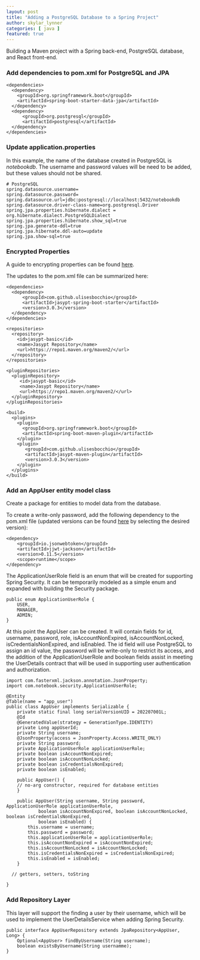 ```yaml
---
layout: post
title: "Adding a PostgreSQL Database to a Spring Project"
author: skylar_lynner
categories: [ java ]
featured: true
---
```


Building a Maven project with a Spring back-end, PostgreSQL
database, and React front-end.

### Add dependencies to pom.xml for PostgreSQL and JPA
```
<dependencies>
  <dependency>
    <groupId>org.springframework.boot</groupId>
    <artifactId>spring-boot-starter-data-jpa</artifactId>
  </dependency>
  <dependency>
      <groupId>org.postgresql</groupId>
      <artifactId>postgresql</artifactId>
  </dependency>
</dependencies>
```

### Update application.properties
In this example, the name of the database created in
PostgreSQL is *notebookdb*. The username and password
values will be need to be added, but these values should
not be shared.

```
# PostgreSQL
spring.datasource.username=
spring.datasource.password=
spring.datasource.url=jdbc:postgresql://localhost:5432/notebookdb
spring.datasource.driver-class-name=org.postgresql.Driver
spring.jpa.properties.hibernate.dialect = org.hibernate.dialect.PostgreSQLDialect
spring.jpa.properties.hibernate.show_sql=true
spring.jpa.generate-ddl=true
spring.jpa.hibernate.ddl-auto=update
spring.jpa.show-sql=true
```

### Encrypted Properties
A guide to encrypting properties can be found [here](https://access.redhat.com/documentation/zh-cn/red_hat_fuse/7.9/html/deploying_into_spring_boot/how-to-use-encrypted-property-placeholders-sping-boot).

The updates to the pom.xml file can be summarized here:
```
<dependencies>
  <dependency>
      <groupId>com.github.ulisesbocchio</groupId>
      <artifactId>jasypt-spring-boot-starter</artifactId>
      <version>3.0.3</version>
  </dependency>
</dependencies>

<repositories>
  <repository>
    <id>jasypt-basic</id>
    <name>Jasypt Repository</name>
    <url>https://repo1.maven.org/maven2/</url>
  </repository>
</repositories>

<pluginRepositories>
  <pluginRepository>
     <id>jasypt-basic</id>
     <name>Jasypt Repository</name>
     <url>https://repo1.maven.org/maven2/</url>
  </pluginRepository>
</pluginRepositories>

<build>
  <plugins>
    <plugin>
      <groupId>org.springframework.boot</groupId>
      <artifactId>spring-boot-maven-plugin</artifactId>
    </plugin>
    <plugin>
       <groupId>com.github.ulisesbocchio</groupId>
       <artifactId>jasypt-maven-plugin</artifactId>
       <version>3.0.3</version>
    </plugin>
  </plugins>
</build>
```

### Add an AppUser entity model class
Create a package for entities to model data from the database.

To create a write-only password, add the following dependency
to the pom.xml file (updated versions can be found [here](https://mvnrepository.com/artifact/io.jsonwebtoken/jjwt-jackson) by selecting the desired version):
```
<dependency>
    <groupId>io.jsonwebtoken</groupId>
    <artifactId>jjwt-jackson</artifactId>
    <version>0.11.5</version>
    <scope>runtime</scope>
</dependency>
```

The ApplicationUserRole field is an enum that will be created
for supporting Spring Security. It can be temporarily modeled
as a simple enum and expanded with building the Security
package.
```
public enum ApplicationUserRole {
	USER,
	MANAGER,
	ADMIN;
}
```

At this point the AppUser can be created. It will contain
fields for id, username, password, role, isAccountNonExpired,
isAccountNonLocked, isCredentialsNonExpired, and isEnabled.
The id field will use PostgreSQL to assign an id value, the
password will be write-only to restrict its access, and the
addition of the ApplicationUserRole and boolean fields assist
in meeting the UserDetails contract that will be used in
supporting user authentication and authorization.

```
import com.fasterxml.jackson.annotation.JsonProperty;
import com.notebook.security.ApplicationUserRole;

@Entity
@Table(name = "app_user")
public class AppUser implements Serializable {
	private static final long serialVersionUID = 202207001L;
	@Id
	@GeneratedValue(strategy = GenerationType.IDENTITY)
	private Long appUserId;
	private String username;
	@JsonProperty(access = JsonProperty.Access.WRITE_ONLY)
	private String password;
	private ApplicationUserRole applicationUserRole;
	private boolean isAccountNonExpired;
	private boolean isAccountNonLocked;
	private boolean isCredentialsNonExpired;
	private boolean isEnabled;

	public AppUser() {
    // no-arg constructor, required for database entities
	}

	public AppUser(String username, String password, ApplicationUserRole applicationUserRole,
			boolean isAccountNonExpired, boolean isAccountNonLocked, boolean isCredentialsNonExpired,
			boolean isEnabled) {
		this.username = username;
		this.password = password;
		this.applicationUserRole = applicationUserRole;
		this.isAccountNonExpired = isAccountNonExpired;
		this.isAccountNonLocked = isAccountNonLocked;
		this.isCredentialsNonExpired = isCredentialsNonExpired;
		this.isEnabled = isEnabled;
	}

  // getters, setters, toString

}
```

### Add Repository Layer
This layer will support the finding a user by their username,
which will be used to implement the UserDetailsService when
adding Spring Security.
```
public interface AppUserRepository extends JpaRepository<AppUser, Long> {
	Optional<AppUser> findByUsername(String username);
	boolean existsByUsername(String usernamme);
}
```
